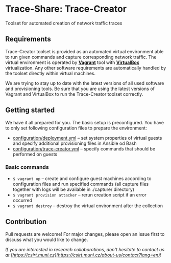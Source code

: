 # Trace-Share: Trace-Creator

Toolset for automated creation of network traffic traces


## Requirements

Trace-Creator toolset is provided as an automated virtual environment able to run given commands and capture corresponding network traffic. The virtual environment is operated by [**Vagrant**](https://www.vagrantup.com/) tool with [**VirtualBox**](https://www.virtualbox.org/) virtualization. Any other software requirements are automatically handled by the toolset directly within virtual machines.

We are trying to stay up to date with the latest versions of all used software and provisioning tools. Be sure that you are using the latest versions of Vagrant and VirtualBox to run the Trace-Creator toolset correctly.


## Getting started

We have it all prepared for you. The basic setup is preconfigured. You have to only set following configuration files 
to prepare the environment:

- [configuration/deployment.yml](configuration/deployment.yml) – set system properties of virtual guests and specify 
additional provisioning files in Ansible od Bash
- [configuration/trace-creator.yml](configuration/trace-creator.yml) – specify commands that should be performed on guests


### Basic commands

- `$ vagrant up` – create and configure guest machines according to configuration files and run specified commands (all 
capture files together with logs will be available in ./capture/ directory)
- `$ vagrant provision attacker` – rerun creation script if an error occurred
- `$ vagrant destroy` – destroy the virtual environment after the collection


## Contribution

Pull requests are welcome! For major changes, please open an issue first to discuss what you would like to change.

*If you are interested in research collaborations, don't hesitate to contact us at  [https://csirt.muni.cz](https://csirt.muni.cz/about-us/contact?lang=en)!*
